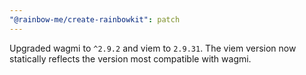 ```yaml
---
"@rainbow-me/create-rainbowkit": patch
---
```


Upgraded wagmi to `^2.9.2` and viem to `2.9.31`. The viem version now statically reflects the version most compatible with wagmi.
